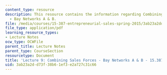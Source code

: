 ```yaml
---
content_type: resource
description: This resource contains the information regarding Combining Sales Forces
  - Bay Networks A & B.
file: /media/courses/15-387-entrepreneurial-sales-spring-2015/3ab23a2dd73f38b61ef3e2a727c31c66_MIT15_387S15_Lecture9.pdf
file_type: application/pdf
learning_resource_types:
- Lecture Notes
ocw_type: OCWFile
parent_title: Lecture Notes
parent_type: CourseSection
resourcetype: Document
title: 'Lecture 9: Combining Sales Forces - Bay Networks A & B - 15.387 Spring 2015'
uid: 3ab23a2d-d73f-38b6-1ef3-e2a727c31c66
---
```

